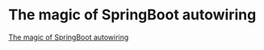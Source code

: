# The magic of SpringBoot autowiring
[The magic of SpringBoot autowiring](https://aiwithcloud.com/2022/09/19/the_magic_of_springboot_autowiring/)